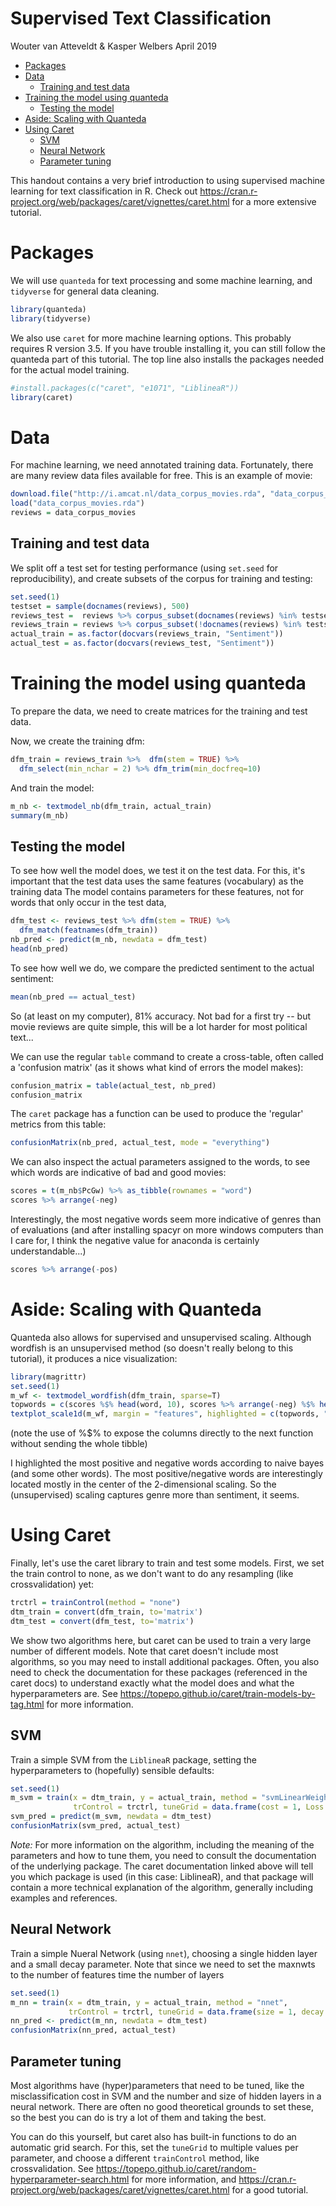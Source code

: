 Supervised Text Classification
================
Wouter van Atteveldt & Kasper Welbers
April 2019

-   [Packages](#packages)
-   [Data](#data)
    -   [Training and test data](#training-and-test-data)
-   [Training the model using quanteda](#training-the-model-using-quanteda)
    -   [Testing the model](#testing-the-model)
-   [Aside: Scaling with Quanteda](#aside-scaling-with-quanteda)
-   [Using Caret](#using-caret)
    -   [SVM](#svm)
    -   [Neural Network](#neural-network)
    -   [Parameter tuning](#parameter-tuning)

This handout contains a very brief introduction to using supervised machine learning for text classification in R. Check out <https://cran.r-project.org/web/packages/caret/vignettes/caret.html> for a more extensive tutorial.

Packages
========

We will use `quanteda` for text processing and some machine learning, and `tidyverse` for general data cleaning.

``` r
library(quanteda)
library(tidyverse)
```

We also use `caret` for more machine learning options. This probably requires R version 3.5. If you have trouble installing it, you can still follow the quanteda part of this tutorial. The top line also installs the packages needed for the actual model training.

``` r
#install.packages(c("caret", "e1071", "LiblineaR"))
library(caret)
```

Data
====

For machine learning, we need annotated training data. Fortunately, there are many review data files available for free. This is an example of movie:

``` r
download.file("http://i.amcat.nl/data_corpus_movies.rda", "data_corpus_movies.rda")
load("data_corpus_movies.rda") 
reviews = data_corpus_movies
```

Training and test data
----------------------

We split off a test set for testing performance (using `set.seed` for reproducibility), and create subsets of the corpus for training and testing:

``` r
set.seed(1)
testset = sample(docnames(reviews), 500)
reviews_test =  reviews %>% corpus_subset(docnames(reviews) %in% testset)
reviews_train = reviews %>% corpus_subset(!docnames(reviews) %in% testset)
actual_train = as.factor(docvars(reviews_train, "Sentiment"))
actual_test = as.factor(docvars(reviews_test, "Sentiment"))
```

Training the model using quanteda
=================================

To prepare the data, we need to create matrices for the training and test data.

Now, we create the training dfm:

``` r
dfm_train = reviews_train %>%  dfm(stem = TRUE) %>% 
  dfm_select(min_nchar = 2) %>% dfm_trim(min_docfreq=10)
```

And train the model:

``` r
m_nb <- textmodel_nb(dfm_train, actual_train)
summary(m_nb)
```

Testing the model
-----------------

To see how well the model does, we test it on the test data. For this, it's important that the test data uses the same features (vocabulary) as the training data The model contains parameters for these features, not for words that only occur in the test data,

``` r
dfm_test <- reviews_test %>% dfm(stem = TRUE) %>% 
  dfm_match(featnames(dfm_train))
nb_pred <- predict(m_nb, newdata = dfm_test)
head(nb_pred)
```

To see how well we do, we compare the predicted sentiment to the actual sentiment:

``` r
mean(nb_pred == actual_test)
```

So (at least on my computer), 81% accuracy. Not bad for a first try -- but movie reviews are quite simple, this will be a lot harder for most political text...

We can use the regular `table` command to create a cross-table, often called a 'confusion matrix' (as it shows what kind of errors the model makes):

``` r
confusion_matrix = table(actual_test, nb_pred)
confusion_matrix
```

The `caret` package has a function can be used to produce the 'regular' metrics from this table:

``` r
confusionMatrix(nb_pred, actual_test, mode = "everything")
```

We can also inspect the actual parameters assigned to the words, to see which words are indicative of bad and good movies:

``` r
scores = t(m_nb$PcGw) %>% as_tibble(rownames = "word")
scores %>% arrange(-neg)
```

Interestingly, the most negative words seem more indicative of genres than of evaluations (and after installing spacyr on more windows computers than I care for, I think the negative value for anaconda is certainly understandable...)

``` r
scores %>% arrange(-pos)
```

Aside: Scaling with Quanteda
============================

Quanteda also allows for supervised and unsupervised scaling. Although wordfish is an unsupervised method (so doesn't really belong to this tutorial), it produces a nice visualization:

``` r
library(magrittr)
set.seed(1)
m_wf <- textmodel_wordfish(dfm_train, sparse=T)
topwords = c(scores %$% head(word, 10), scores %>% arrange(-neg) %$% head(word, 10))
textplot_scale1d(m_wf, margin = "features", highlighted = c(topwords, "coen", "scorses", "paltrow", "shakespear"))
```

(note the use of %$% to expose the columns directly to the next function without sending the whole tibble)

I highlighted the most positive and negative words according to naive bayes (and some other words). The most positive/negative words are interestingly located mostly in the center of the 2-dimensional scaling. So the (unsupervised) scaling captures genre more than sentiment, it seems.

Using Caret
===========

Finally, let's use the caret library to train and test some models. First, we set the train control to none, as we don't want to do any resampling (like crossvalidation) yet:

``` r
trctrl = trainControl(method = "none")
dtm_train = convert(dfm_train, to='matrix')
dtm_test = convert(dfm_test, to='matrix')
```

We show two algorithms here, but caret can be used to train a very large number of different models. Note that caret doesn't include most algorithms, so you may need to install additional packages. Often, you also need to check the documentation for these packages (referenced in the caret docs) to understand exactly what the model does and what the hyperparameters are. See <https://topepo.github.io/caret/train-models-by-tag.html> for more information.

SVM
---

Train a simple SVM from the `LiblineaR` package, setting the hyperparameters to (hopefully) sensible defaults:

``` r
set.seed(1)
m_svm = train(x = dtm_train, y = actual_train, method = "svmLinearWeights2",
              trControl = trctrl, tuneGrid = data.frame(cost = 1, Loss = 0, weight = 1))
svm_pred = predict(m_svm, newdata = dtm_test)
confusionMatrix(svm_pred, actual_test)
```

*Note:* For more information on the algorithm, including the meaning of the parameters and how to tune them, you need to consult the documentation of the underlying package. The caret documentation linked above will tell you which package is used (in this case: LiblineaR), and that package will contain a more technical explanation of the algorithm, generally including examples and references.

Neural Network
--------------

Train a simple Nueral Network (using `nnet`), choosing a single hidden layer and a small decay parameter. Note that since we need to set the maxnwts to the number of features time the number of layers

``` r
set.seed(1)
m_nn = train(x = dtm_train, y = actual_train, method = "nnet", 
             trControl = trctrl, tuneGrid = data.frame(size = 1, decay = 5e-4), MaxNWts = 6000)
nn_pred <- predict(m_nn, newdata = dtm_test)
confusionMatrix(nn_pred, actual_test)
```

Parameter tuning
----------------

Most algorithms have (hyper)parameters that need to be tuned, like the misclassification cost in SVM and the number and size of hidden layers in a neural network. There are often no good theoretical grounds to set these, so the best you can do is try a lot of them and taking the best.

You can do this yourself, but caret also has built-in functions to do an automatic grid search. For this, set the `tuneGrid` to multiple values per parameter, and choose a different `trainControl` method, like crossvalidation. See <https://topepo.github.io/caret/random-hyperparameter-search.html> for more information, and <https://cran.r-project.org/web/packages/caret/vignettes/caret.html> for a good tutorial.
